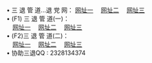 &#8226; 三 退 管 道...退 党 网：
<a href="http://fy.fr.to/go/8/" target="_blank">网址一</a>
　<a href="http://66.vizvaz.com/go/8/" target="_blank">网址二</a>
　<a href="http://h2.dhm.ro/go/8/" target="_blank">网址三</a>
　<br />
&#8226; (F1) 三 退 管 道(一)：<br />
　<a href="http://fy.fr.to/d/" target="_blank">网址一</a>
　<a href="http://66.vizvaz.com/d/" target="_blank">网址二</a>
　<a href="http://h2.dhm.ro/d/" target="_blank">网址三</a><br />
&#8226; (F2)三 退 管 道(二)：<br />
　<a href="http://fy.fr.to/dd/" target="_blank">网址一</a>
　<a href="http://66.vizvaz.com/dd/" target="_blank">网址二</a>
　<a href="http://h2.dhm.ro/dd/" target="_blank">网址三</a><br />
&#8226; 协助三退QQ :
2328134374<br />
